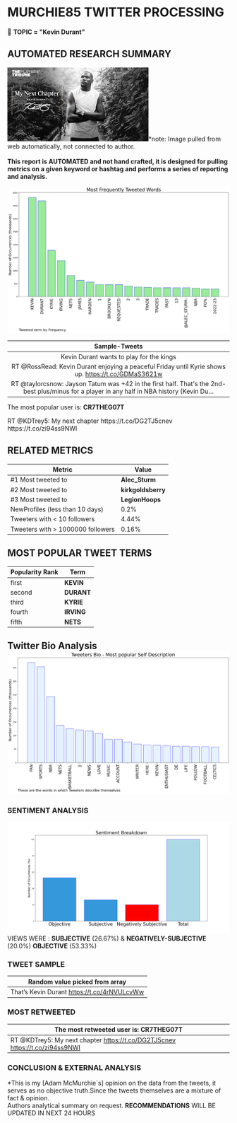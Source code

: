 # MURCHIE85 TWITTER PROCESSING 
&#x1F34E; **TOPIC = "Kevin Durant"**

## AUTOMATED RESEARCH SUMMARY

![image](assets/2023-02-03hashtagImage.png)*note: Image pulled from web automatically, not connected to author.
<br></br>
<b> This report is AUTOMATED and not hand crafted, it is designed for pulling metrics on a given keyword or hashtag and performs a series of reporting and analysis.</b>



![image](assets/2023-02-03TWEETS.png)



|                **Sample-Tweets**        |
| :-------------: |
| Kevin Durant wants to play for the kings |
| RT @RossRead: Kevin Durant enjoying a peaceful Friday until Kyrie shows up.  https://t.co/GDMaS3621w |
| RT @taylorcsnow: Jayson Tatum was +42 in the first half. That's the 2nd-best plus/minus for a player in any half in NBA history (Kevin Du… |

The most popular user is: **CR7THEG07T**
<div class="alert alert-block alert-danger"> RT @KDTrey5: My next chapter https://t.co/DG2TJ5cnev https://t.co/zi94ss9NWI</div>

## RELATED METRICS<br>
| Metric | Value |
| ------------- | ------------- |
| #1 Most tweeted to  | **Alec_Sturm** |
| #2 Most tweeted to  | **kirkgoldsberry** |
| #3 Most tweeted to  | **LegionHoops** |
| NewProfiles (less than 10 days) | 0.2%  |
| Tweeters with < 10 followers  | 4.44%|
| Tweeters with > 1000000 followers  | 0.16%  |



## MOST POPULAR TWEET TERMS 


| Popularity Rank  | Term |
| ------------- | ------------- |
| first  | **KEVIN**  |
| second  | **DURANT**  |
| third  | **KYRIE** |
| fourth  | **IRVING**  |
| fifth  | **NETS**  |


## Twitter Bio Analysis![image](assets/2023-02-03BIO.png)
### SENTIMENT ANALYSIS
![image](assets/2023-02-03sentiment.png)
VIEWS WERE : **SUBJECTIVE**  (26.67%) & **NEGATIVELY-SUBJECTIVE** (20.0%) **OBJECTIVE** (53.33%)

### TWEET SAMPLE 
| Random value picked from array |
| ------------- |
|That’s Kevin Durant https://t.co/4rNVULcvWw |

### MOST RETWEETED 

| The most retweeted user is: **CR7THEG07T**  |
| ------------- |
| RT @KDTrey5: My next chapter https://t.co/DG2TJ5cnev https://t.co/zi94ss9NWI |

### CONCLUSION & EXTERNAL ANALYSIS

*This is my [Adam McMurchie`s] opinion on the data from the tweets, it serves as no objective truth.Since the tweets themselves are a mixture of fact & opinion.<br>
Authors analytical summary on request.
**RECOMMENDATIONS** WILL BE UPDATED IN NEXT  24 HOURS <br>